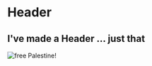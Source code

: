 # Header
I've made a Header ... just that
---
![free Palestine!](https://i.pinimg.com/564x/cd/db/fa/cddbfa0ca0eb4207e84a5774d682a11b.jpg)
